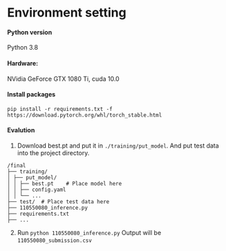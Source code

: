 # Environment setting 
#### Python version
Python 3.8
#### Hardware:
NVidia GeForce GTX 1080 Ti, cuda 10.0
#### Install packages
```pip install -r requirements.txt -f https://download.pytorch.org/whl/torch_stable.html```

#### Evalution
1. Download best.pt and put it in ```./training/put_model```. And put test data into the project directory.
 ```
 /final
 ├── training/ 
 │ ├── put_model/ 
 │ │ ├── best.pt    # Place model here
 │ │ ├── config.yaml 
 │ │ └── ... 
 ├── test/  # Place test data here 
 ├── 110550080_inference.py 
 ├── requirements.txt 
 ├── ...
 ```
2. Run ```python 110550080_inference.py```
   Output will be ```110550080_submission.csv```
